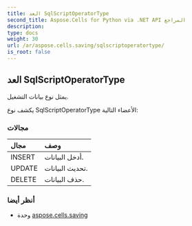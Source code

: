 ```yaml
---
title: العد SqlScriptOperatorType
second_title: Aspose.Cells for Python via .NET API المراجع
description:
type: docs
weight: 30
url: /ar/aspose.cells.saving/sqlscriptoperatortype/
is_root: false
---
```

##  العد SqlScriptOperatorType
يمثل نوع بيانات التشغيل.



يكشف نوع SqlScriptOperatorType الأعضاء التالية:

###  مجالات
| مجال| وصف|
| :- | :- |
| INSERT | أدخل البيانات.|
| UPDATE | تحديث البيانات.|
| DELETE | حذف البيانات.|



###  أنظر أيضا
* وحدة [aspose.cells.saving](..)
